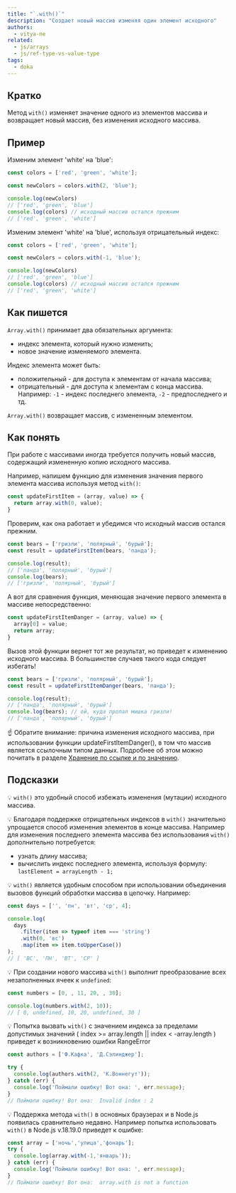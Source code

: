 ```yaml
---
title: "`.with()`"
description: "Создает новый массив изменяя один элемент исходного"
authors:
  - vitya-ne
related:
  - js/arrays
  - js/ref-type-vs-value-type
tags:
  - doka
---
```


## Кратко

Метод `with()` изменяет значение одного из элементов массива и возвращает новый массив, без изменения исходного массива.

## Пример

Изменим элемент 'white' на 'blue':

```js
const colors = ['red', 'green', 'white'];

const newColors = colors.with(2, 'blue');

console.log(newColors)
// ['red', 'green', 'blue']
console.log(colors) // исходный массив остался прежним
// ['red', 'green', 'white']
```

Изменим элемент 'white' на 'blue', используя отрицательный индекс:
```js
const colors = ['red', 'green', 'white'];

const newColors = colors.with(-1, 'blue');

console.log(newColors)
// ['red', 'green', 'blue']
console.log(colors) // исходный массив остался прежним
// ['red', 'green', 'white']
```

## Как пишется

`Array.with()` принимает два обязательных аргумента:
- индекс элемента, который нужно изменить;
- новое значение изменяемого элемента.

Индекс элемента может быть:
- положительный - для доступа к элементам от начала массива;
- отрицательный - для доступа к элементам с конца массива. Например: `-1` - индекс последнего элемента, `-2` - предпоследнего и тд.

`Array.with()` возвращает массив, с измененным элементом.

## Как понять

При работе с массивами иногда требуется получить новый массив, содержащий измененную копию исходного массива.

Например, напишем функцию для изменения значения первого элемента массива используя метод `with()`:

```js
const updateFirstItem = (array, value) => {
  return array.with(0, value);
}
```

Проверим, как она работает и убедимся что исходный массив остался прежним.

```js
const bears = ['гризли', 'полярный', 'бурый'];
const result = updateFirstItem(bears, 'панда');

console.log(result);
// ['панда', 'полярный', 'бурый']
console.log(bears);
// ['гризли', 'полярный', 'бурый']

```

А вот для сравнения функция, меняющая значение первого элемента в массиве непосредственно:

```js
const updateFirstItemDanger = (array, value) => {
  array[0] = value;
  return array;
}
```

Вызов этой функции вернет тот же результат, но приведет к изменению исходного массива. В большинстве случаев такого кода следует избегать!

```js
const bears = ['гризли', 'полярный', 'бурый'];
const result = updateFirstItemDanger(bears, 'панда');

console.log(result);
// ['панда', 'полярный', 'бурый']
console.log(bears); // ой, куда пропал мишка гризли!
// ['панда', 'полярный', 'бурый']

```

☝️ Обратите внимание: причина изменения исходного массива, при использовании функции updateFirstItemDanger(), в том что массив является ссылочным типом данных.
Подробнее об этом можно почитать в разделе [Хранение по ссылке и по значению](/js/ref-type-vs-value-type/#mutacii-i-neizmenyaemost).

## Подсказки

💡 `with()` это удобный способ избежать изменения (мутации) исходного массива.

💡 Благодаря поддержке отрицательных индексов в `with()` значительно упрощается способ изменения элементов в конце массива. Например для изменения последнего элемента массива без использования `with()` дополнительно потребуется:
- узнать длину массива;
- вычислить индекс последнего элемента, используя формулу:
`lastElement = arrayLength - 1;`

💡 `with()` является удобным способом при использовании объединения вызовов функций обработки массива в цепочку. Например:

```js
const days = ['', 'пн', 'вт', 'ср', 4];

console.log(
  days
    .filter(item => typeof item === 'string')
    .with(0, 'вс')
    .map(item => item.toUpperCase())
);
// [ 'ВС', 'ПН', 'ВТ', 'СР' ]
```

💡 При создании нового массива `with()` выполнит преобразование всех незаполненных ячеек к `undefined`:

```js
const numbers = [0, , 11, 20, , 30];

console.log(numbers.with(2, 10));
// [ 0, undefined, 10, 20, undefined, 30 ]
```

💡 Попытка вызвать `with()` с значением индекса за пределами допустимых значений ( index >= array.length || index < -array.length ) приведет к возникновению ошибки RangeError

```js
const authors = ['Ф.Кафка', 'Д.Сэлинджер'];

try {
  console.log(authors.with(2, 'К.Воннегут'));
} catch (err) {
  console.log('Поймали ошибку! Вот она: ', err.message);
}
// Поймали ошибку! Вот она:  Invalid index : 2
```

💡 Поддержка метода `with()` в основных браузерах и в Node.js появилась сравнительно недавно. Например попытка использовать `with()` в Node.js v.18.19.0 приведет к ошибке:

```js
const array = ['ночь','улица','фонарь'];
try {
  console.log(array.with(-1,'январь'));
} catch (err) {
  console.log('Поймали ошибку! Вот она: ', err.message);
}
// Поймали ошибку! Вот она:  array.with is not a function

```







